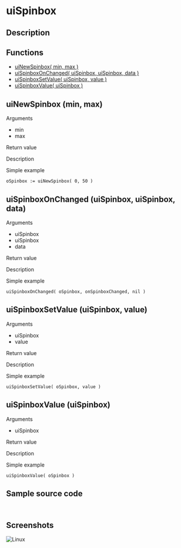 # **uiSpinbox**

## Description

## Functions
- [uiNewSpinbox( min, max )](#uinewspinbox-min-max)
- [uiSpinboxOnChanged( uiSpinbox, uiSpinbox, data )](#uispinboxonchanged-uispinbox-uispinbox-data)
- [uiSpinboxSetValue( uiSpinbox, value )](#uispinboxsetvalue-uispinbox-value)
- [uiSpinboxValue( uiSpinbox )](#uispinboxvalue-uispinbox)

## uiNewSpinbox (min, max)
Arguments
- min
- max

Return value

Description

Simple example
```
oSpinbox := uiNewSpinbox( 0, 50 )
```
## uiSpinboxOnChanged (uiSpinbox, uiSpinbox, data)
Arguments
- uiSpinbox
- uiSpinbox
- data

Return value

Description

Simple example
```
uiSpinboxOnChanged( oSpinbox, onSpinboxChanged, nil )
```
## uiSpinboxSetValue (uiSpinbox, value)
Arguments
- uiSpinbox
- value

Return value

Description

Simple example
```
uiSpinboxSetValue( oSpinbox, value )
```
## uiSpinboxValue (uiSpinbox)
Arguments
- uiSpinbox

Return value

Description

Simple example
```
uiSpinboxValue( oSpinbox )
```

## Sample source code
```


```

## Screenshots
![Linux](../tutorial/uiSpinbox_Linux.png "With family Linux Elementary desktop Pantheon, based on GNOME")
